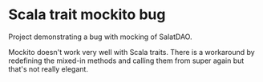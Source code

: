 Scala trait mockito bug
==============

Project demonstrating a bug with mocking of SalatDAO.

Mockito doesn't work very well with Scala traits. There is a workaround by redefining the mixed-in methods and calling them from super again but that's not really elegant.